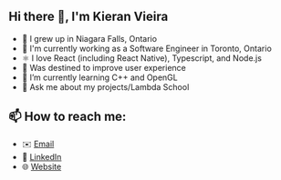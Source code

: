 ## Hi there 👋, I'm Kieran Vieira

- 🌊 I grew up in Niagara Falls, Ontario
- 💼 I'm currently working as a Software Engineer in Toronto, Ontario
- ⚛️ I love React (including React Native), Typescript, and Node.js
- 🚀 Was destined to improve user experience
- 🌱 I’m currently learning C++ and OpenGL
- 💬 Ask me about my projects/Lambda School

## 📫 How to reach me:

- ✉️ [Email](mailto:hello@kieranvieira.com)
- 🔗 [LinkedIn](https://www.linkedin.com/in/kieran-vieira/)
- 🌐 [Website](https://www.kieranvieira.com/)
